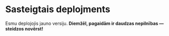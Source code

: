 # Sasteigtais deplojments

Esmu deplojojis jauno versiju. **Diemžēl, pagaidām ir daudzas nepilnības — steidzos novērst!**